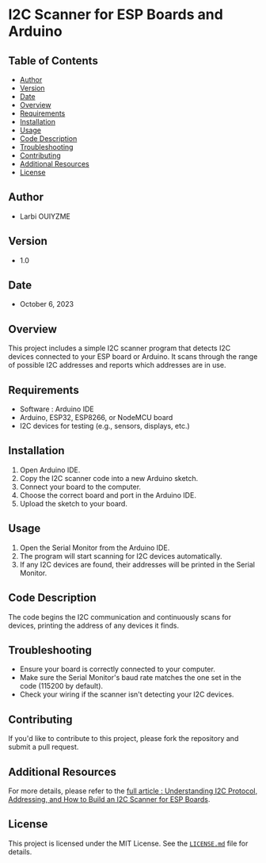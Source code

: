 
# I2C Scanner for ESP Boards and Arduino

## Table of Contents

- [Author](#author)
- [Version](#version)
- [Date](#date)
- [Overview](#overview)
- [Requirements](#requirements)
- [Installation](#installation)
- [Usage](#usage)
- [Code Description](#code-description)
- [Troubleshooting](#troubleshooting)
- [Contributing](#contributing)
- [Additional Resources](#additional-resources)
- [License](#license)

## Author

- Larbi OUIYZME

## Version

- 1.0

## Date

- October 6, 2023

## Overview

This project includes a simple I2C scanner program that detects I2C devices connected to your ESP board or Arduino. It scans through the range of possible I2C addresses and reports which addresses are in use.

## Requirements

- Software : Arduino IDE
- Arduino, ESP32, ESP8266, or NodeMCU board
- I2C devices for testing (e.g., sensors, displays, etc.)

## Installation

1. Open Arduino IDE.
2. Copy the I2C scanner code into a new Arduino sketch.
3. Connect your board to the computer.
4. Choose the correct board and port in the Arduino IDE.
5. Upload the sketch to your board.

## Usage

1. Open the Serial Monitor from the Arduino IDE.
2. The program will start scanning for I2C devices automatically.
3. If any I2C devices are found, their addresses will be printed in the Serial Monitor.

## Code Description

The code begins the I2C communication and continuously scans for devices, printing the address of any devices it finds.

## Troubleshooting

- Ensure your board is correctly connected to your computer.
- Make sure the Serial Monitor's baud rate matches the one set in the code (115200 by default).
- Check your wiring if the scanner isn't detecting your I2C devices.

## Contributing

If you'd like to contribute to this project, please fork the repository and submit a pull request.

## Additional Resources

For more details, please refer to the [full article : Understanding I2C Protocol, Addressing, and How to Build an I2C Scanner for ESP Boards](https://medium.com/@Larbi.ouiyzme/understanding-i2c-protocol-addressing-and-how-to-build-an-i2c-scanner-for-esp-boards-3f4d93af3b24).

## License

This project is licensed under the MIT License. See the [`LICENSE.md`](LICENSE.md) file for details.
